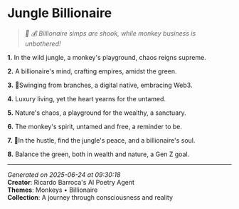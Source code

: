 # Jungle Billionaire

> *🐒 💰 Billionaire simps are shook, while monkey business is unbothered!*

**1.** In the wild jungle, a monkey's playground, chaos reigns supreme.


**2.** A billionaire's mind, crafting empires, amidst the green.


**3.** 🐒Swinging from branches, a digital native, embracing Web3.


**4.** Luxury living, yet the heart yearns for the untamed.


**5.** Nature's chaos, a playground for the wealthy, a sanctuary.


**6.** The monkey's spirit, untamed and free, a reminder to be.


**7.** 🌴In the hustle, find the jungle's peace, and a billionaire's soul.


**8.** Balance the green, both in wealth and nature, a Gen Z goal.



---

*Generated on 2025-06-24 at 09:30:18*  
**Creator**: Ricardo Barroca's AI Poetry Agent  
**Themes**: Monkeys • Billionaire  
**Collection**: A journey through consciousness and reality